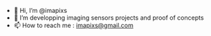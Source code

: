 - 👋 Hi, I’m @imapixs
- 👀 I’m developping imaging sensors projects and proof of concepts
- 📫 How to reach me : imapixs@gmail.com

<!---
imapixs/imapixs is a ✨ special ✨ repository because its `README.md` (this file) appears on your GitHub profile.
You can click the Preview link to take a look at your changes.
--->
